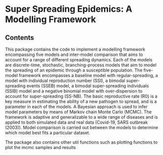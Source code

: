 # Super Spreading Epidemics: A Modelling Framework

## Contents
This package contains the code to implement a modelling framework encompassing five models and inter-model comparison that aims to account for a range of different spreading dynamics. Each of the models are discrete-time, stochastic, branching-process models that aim to model the spreading of an epidemic through a susceptible population. The five-model framework encompasses a baseline model with regular-spreading, a model with individual reproduction number (SSI), a bimodal super-spreading events (SSEB) model, a bimodal super-spreading individuals (SSIB) model and a negative binomial model with over-dispersion to account for super-spreading (SS-NB). The basic reproductive rate (R0) is a key measure in estimating the ability of a new pathogen to spread, and is a parameter in each of the models.  A Bayesian approach is used to infer model parameters by means of Markov chain Monte Carlo (MCMC). The framework is adaptive and generalizable to a wide range of diseases and is applied to both simulated data and real data (Covid-19, SARS outbreak (2003)). Model comparison is carried out between the models to determine which model best fits a particular dataset. 

The package also contains other util functions such as plotting functions to plot the mcmc samples and results


